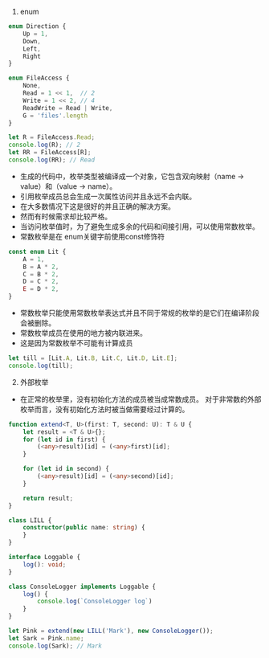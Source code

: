 1. enum
```typescript
enum Direction {
    Up = 1,
    Down,
    Left,
    Right
}

enum FileAccess {
    None,
    Read = 1 << 1,  // 2
    Write = 1 << 2, // 4
    ReadWrite = Read | Write,
    G = 'files'.length
}

let R = FileAccess.Read;
console.log(R); // 2
let RR = FileAccess[R];
console.log(RR); // Read
```

+ 生成的代码中，枚举类型被编译成一个对象，它包含双向映射（name -> value）和（value -> name）。
+ 引用枚举成员总会生成一次属性访问并且永远不会内联。
+ 在大多数情况下这是很好的并且正确的解决方案。
+ 然而有时候需求却比较严格。
+ 当访问枚举值时，为了避免生成多余的代码和间接引用，可以使用常数枚举。
+ 常数枚举是在 enum关键字前使用const修饰符

```typescript
const enum Lit {
    A = 1,
    B = A * 2,
    C = B * 2,
    D = C * 2,
    E = D * 2,
}
```

+ 常数枚举只能使用常数枚举表达式并且不同于常规的枚举的是它们在编译阶段会被删除。
+ 常数枚举成员在使用的地方被内联进来。
+ 这是因为常数枚举不可能有计算成员
```typescript
let till = [Lit.A, Lit.B, Lit.C, Lit.D, Lit.E];
console.log(till);
```

2. 外部枚举
+ 在正常的枚举里，没有初始化方法的成员被当成常数成员。 对于非常数的外部枚举而言，没有初始化方法时被当做需要经过计算的。
```typescript
function extend<T, U>(first: T, second: U): T & U {
    let result = <T & U>{};
    for (let id in first) {
        (<any>result)[id] = (<any>first)[id];
    }

    for (let id in second) {
        (<any>result)[id] = (<any>second)[id];
    }

    return result;
}

class LILL {
    constructor(public name: string) {
    }
}

interface Loggable {
    log(): void;
}

class ConsoleLogger implements Loggable {
    log() {
        console.log(`ConsoleLogger log`)
    }
}

let Pink = extend(new LILL('Mark'), new ConsoleLogger());
let Sark = Pink.name;
console.log(Sark); // Mark
```